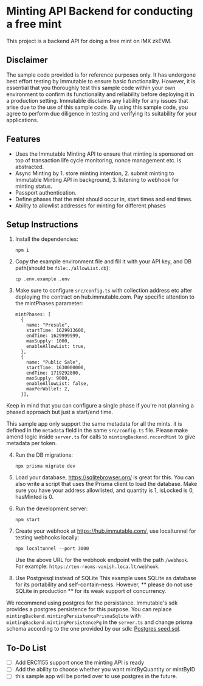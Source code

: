 # Minting API Backend for conducting a free mint

This project is a backend API for doing a free mint on IMX zkEVM.

## Disclaimer

The sample code provided is for reference purposes only. It has undergone best effort testing by Immutable to ensure basic functionality. However, it is essential that you thoroughly test this sample code within your own environment to confirm its functionality and reliability before deploying it in a production setting. Immutable disclaims any liability for any issues that arise due to the use of this sample code. By using this sample code, you agree to perform due diligence in testing and verifying its suitability for your applications.

## Features

- Uses the Immutable Minting API to ensure that minting is sponsored on top of transaction life cycle monitoring, nonce management etc. is abstracted.
- Async Minting by 1. store minting intention, 2. submit minting to Immutable Minting API in background, 3. listening to webhook for minting status.
- Passport authentication.
- Define phases that the mint should occur in, start times and end times.
- Ability to allowlist addresses for minting for different phases

## Setup Instructions

1. Install the dependencies:
   ```
   npm i
   ```
2. Copy the example environment file and fill it with your API key, and DB path(should be `file:./allowList.db`):
   ```
   cp .env.example .env
   ```
3. Make sure to configure `src/config.ts` with collection address etc after deploying the contract on hub.immutable.com. Pay specific attention to the mintPhases parameter:
   ```
   mintPhases: [
     {
       name: "Presale",
       startTime: 1629913600,
       endTime: 1629999999,
       maxSupply: 1000,
       enableAllowList: true,
     },
     {
       name: "Public Sale",
       startTime: 1630000000,
       endTime: 1719292800,
       maxSupply: 9000,
       enableAllowList: false,
       maxPerWallet: 2,
     }],
   ```
Keep in mind that you can configure a single phase if you're not planning a phased approach but just a start/end time.
   
This sample app only support the same metadata for all the mints. it is defined in the `metadata` field in the same `src/config.ts` file. Please make amend logic inside `server.ts` for calls to `mintingBackend.recordMint` to give metadata per token.

4. Run the DB migrations:
   ```
   npx prisma migrate dev
   ```

5. Load your database, https://sqlitebrowser.org/ is great for this. You can also write a script that uses the Prisma client to load the database. Make sure you have your address allowlisted, and quantity is 1, isLocked is 0, hasMinted is 0.

6. Run the development server:

   ```
   npm start
   ```

7. Create your webhook at https://hub.immutable.com/, use localtunnel for testing webhooks locally:

   ```
   npx localtunnel --port 3000
   ```

   Use the above URL for the webhook endpoint with the path `/webhook`. For example: `https://ten-rooms-vanish.loca.lt/webhook`.

8. Use Postgresql instead of SQLite
This example uses SQLite as database for its portability and self-contain-ness.
However, ** please do not use SQLite in production ** for its weak support of concurrency.

We recommend using postgres for the persistance. Immutable's sdk provides a postgres persistence for this purpose. You can replace `mintingBackend.mintingPersistencePrismaSqlite` with `mintingBackend.mintingPersistencePg` in the `server.ts` and change prisma schema according to the one provided by our sdk: [Postgres seed.sql](https://github.com/immutable/ts-immutable-sdk/blob/main/packages/minting-backend/sdk/src/minting/persistence/pg/seed.sql).


## To-Do List
- [ ] Add ERC1155 support once the minting API is ready
- [ ] Add the ability to choose whether you want mintByQuantity or mintByID
- [ ] this sample app will be ported over to use postgres in the future.